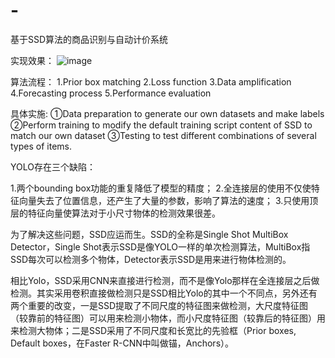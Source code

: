 # -
基于SSD算法的商品识别与自动计价系统

实现效果：
![image](https://github.com/hubooooo/Project-of-Machine-Vision-Course-/blob/master/result.PNG)

算法流程：
1.Prior box matching
2.Loss function
3.Data amplification
4.Forecasting process
5.Performance evaluation

具体实施:
①Data preparation 
to generate our own datasets and make labels
②Perform training 
to modify the default training script content of SSD to match our own dataset
③Testing 
to test different combinations of several types of items.


YOLO存在三个缺陷：

1.两个bounding box功能的重复降低了模型的精度；
2.全连接层的使用不仅使特征向量失去了位置信息，还产生了大量的参数，影响了算法的速度；
3.只使用顶层的特征向量使算法对于小尺寸物体的检测效果很差。

为了解决这些问题，SSD应运而生。SSD的全称是Single Shot MultiBox Detector，Single Shot表示SSD是像YOLO一样的单次检测算法，MultiBox指SSD每次可以检测多个物体，Detector表示SSD是用来进行物体检测的。

相比Yolo，SSD采用CNN来直接进行检测，而不是像Yolo那样在全连接层之后做检测。其实采用卷积直接做检测只是SSD相比Yolo的其中一个不同点，另外还有两个重要的改变，一是SSD提取了不同尺度的特征图来做检测，大尺度特征图（较靠前的特征图）可以用来检测小物体，而小尺度特征图（较靠后的特征图）用来检测大物体；二是SSD采用了不同尺度和长宽比的先验框（Prior boxes, Default boxes，在Faster R-CNN中叫做锚，Anchors）。

